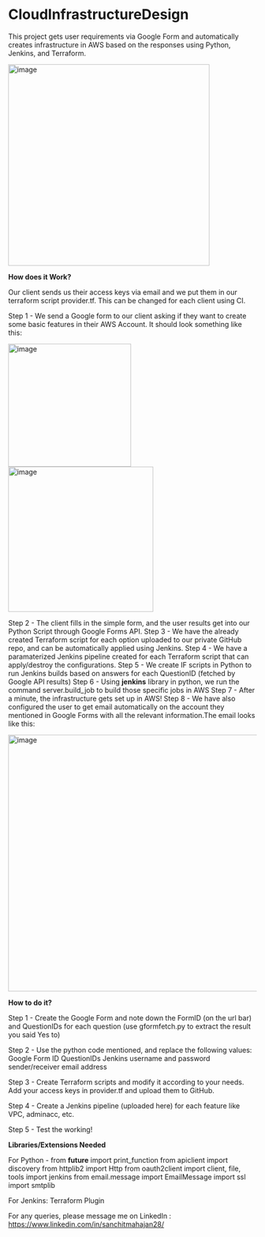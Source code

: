 # CloudInfrastructureDesign
This project gets user requirements via Google Form and automatically creates infrastructure in AWS based on the responses using Python, Jenkins, and Terraform.


<img width="408" alt="image" src="https://user-images.githubusercontent.com/108757980/208768915-732f0beb-25dc-4835-be9b-afa185940708.png">



**How does it Work?**
 
 Our client sends us their access keys via email and we put them in our terraform script provider.tf. This can be changed for each client using CI.
 
 Step 1 - We send a Google form to our client asking if they want to create some basic features in their AWS Account. It should look something like this:
 
 
<img width="249" alt="image" src="https://user-images.githubusercontent.com/108757980/206533575-3b587976-abcc-41a3-b5fa-b3473242907d.png">
<img width="294" alt="image" src="https://user-images.githubusercontent.com/108757980/206533738-1f38ec32-6d2e-4a3b-9b95-f31a7e099b61.png">

  Step 2 - The client fills in the simple form, and the user results get into our Python Script through Google Forms API.
  Step 3 - We have the already created Terraform script for each option uploaded to our private GitHub repo, and can be automatically applied using Jenkins.
  Step 4 - We have a paramaterized Jenkins pipeline created for each Terraform script that can apply/destroy the configurations.
  Step 5 - We create IF scripts in Python  to run Jenkins builds based on answers for each QuestionID (fetched by Google API results)
  Step 6 - Using **jenkins** library in python, we run the command server.build_job to build those specific jobs in AWS
  Step 7 - After a minute, the infrastructure gets set up in AWS!
  Step 8 - We have also configured the user to get email automatically on the account they mentioned in Google Forms with all the relevant information.The email looks like this:
  
  <img width="520" alt="image" src="https://user-images.githubusercontent.com/108757980/206535103-1ef47d5f-19a4-42e6-9426-59798440f372.png">



  
**How to do it?**

Step 1 - Create the Google Form and note down the FormID (on the url bar) and QuestionIDs for each question (use gformfetch.py to extract the result you said Yes to)

 Step 2 - Use the python code mentioned, and replace the following values:
           Google Form ID
           QuestionIDs
           Jenkins username and password
           sender/receiver email address
           
Step 3 - Create Terraform scripts and modify it according to your needs. Add your access keys in provider.tf and upload them to GitHub.

Step 4 - Create a Jenkins pipeline (uploaded here) for each feature like VPC, adminacc, etc.

Step 5 - Test the working!



**Libraries/Extensions Needed**

For Python - 
from __future__ import print_function
from apiclient import discovery
from httplib2 import Http
from oauth2client import client, file, tools
import jenkins
from email.message import EmailMessage
import ssl
import smtplib


For Jenkins:
Terraform Plugin


For any queries, please message me on LinkedIn : https://www.linkedin.com/in/sanchitmahajan28/
